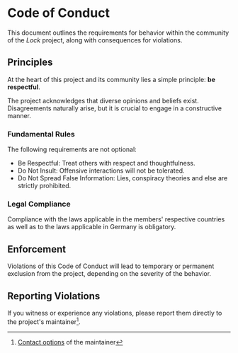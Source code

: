 # Code of Conduct

This document outlines the requirements for behavior within the community of the _Lock_ project, along with consequences for violations.

## Principles

At the heart of this project and its community lies a simple principle: **be respectful**.

The project acknowledges that diverse opinions and beliefs exist. Disagreements naturally arise, but it is crucial to engage in a constructive manner.

### Fundamental Rules

The following requirements are not optional:

- Be Respectful: Treat others with respect and thoughtfulness.
- Do Not Insult: Offensive interactions will not be tolerated.
- Do Not Spread False Information: Lies, conspiracy theories and else are strictly prohibited.

### Legal Compliance

Compliance with the laws applicable in the members' respective countries as well as to the laws applicable in Germany is obligatory.

## Enforcement

Violations of this Code of Conduct will lead to temporary or permanent exclusion from the project, depending on the severity of the behavior.

## Reporting Violations

If you witness or experience any violations, please report them directly to the project's maintainer[^1].

[^1]: [Contact options](https://konstantintutsch.com/#contact) of the maintainer
